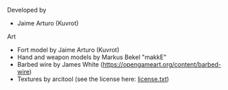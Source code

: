 Developed by 
- Jaime Arturo (Kuvrot)

Art
- Fort model by Jaime Arturo (Kuvrot)
- Hand and weapon models by Markus Bekel "makkE"
- Barbed wire by James White (https://opengameart.org/content/barbed-wire)
- Textures by arcitool (see the license here: [license.txt](https://github.com/user-attachments/files/22587925/license.txt))



